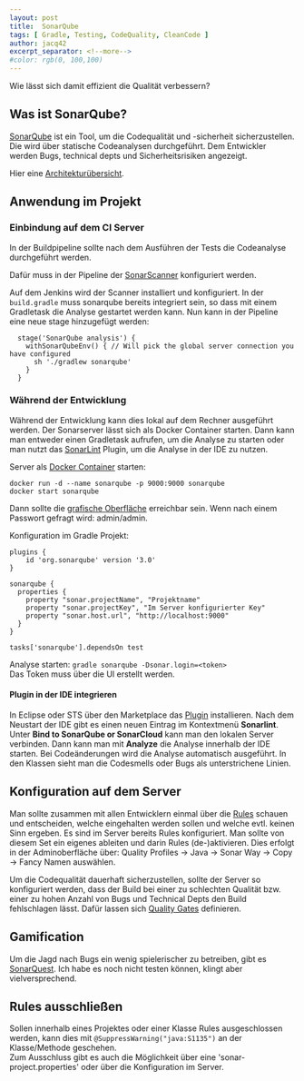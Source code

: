 ```yaml
---
layout: post
title:  SonarQube
tags: [ Gradle, Testing, CodeQuality, CleanCode ]
author: jacq42
excerpt_separator: <!--more-->
#color: rgb(0, 100,100)
---
```


Wie lässt sich damit effizient die Qualität verbessern?

<!--more-->

## Was ist SonarQube?

[SonarQube](https://www.sonarqube.org/) ist ein Tool, um die Codequalität und -sicherheit sicherzustellen. Die wird über statische Codeanalysen durchgeführt. Dem Entwickler werden Bugs, technical depts und Sicherheitsrisiken angezeigt.

Hier eine [Architekturübersicht](https://docs.sonarqube.org/latest/architecture/architecture-integration/).

## Anwendung im Projekt

### Einbindung auf dem CI Server

In der Buildpipeline sollte nach dem Ausführen der Tests die Codeanalyse durchgeführt werden.

Dafür muss in der Pipeline der [SonarScanner](https://docs.sonarqube.org/latest/analysis/scan/sonarscanner-for-jenkins/) konfiguriert werden. 

Auf dem Jenkins wird der Scanner installiert und konfiguriert. In der `build.gradle` muss sonarqube bereits integriert sein, so dass mit einem Gradletask die Analyse gestartet werden kann. Nun kann in der Pipeline eine neue stage hinzugefügt werden:
```
  stage('SonarQube analysis') {
    withSonarQubeEnv() { // Will pick the global server connection you have configured
      sh './gradlew sonarqube'
    }
  }
```

### Während der Entwicklung

Während der Entwicklung kann dies lokal auf dem Rechner ausgeführt werden. Der Sonarserver lässt sich als Docker Container starten. Dann kann man entweder einen Gradletask aufrufen, um die Analyse zu starten oder man nutzt das [SonarLint](https://www.sonarlint.org/) Plugin, um die Analyse in der IDE zu nutzen.

Server als [Docker Container](https://hub.docker.com/_/sonarqube) starten:
```
docker run -d --name sonarqube -p 9000:9000 sonarqube
docker start sonarqube
```
Dann sollte die [grafische Oberfläche](http://localhost:9000/) erreichbar sein. Wenn nach einem Passwort gefragt wird: admin/admin.

Konfiguration im Gradle Projekt:
```
plugins {
	id 'org.sonarqube' version '3.0'
}

sonarqube {
  properties {
    property "sonar.projectName", "Projektname"
    property "sonar.projectKey", "Im Server konfigurierter Key"
    property "sonar.host.url", "http://localhost:9000"
  }
}

tasks['sonarqube'].dependsOn test
```

Analyse starten: `gradle sonarqube -Dsonar.login=<token>`\
Das Token muss über die UI erstellt werden.

#### Plugin in der IDE integrieren

In Eclipse oder STS über den Marketplace das [Plugin](https://marketplace.eclipse.org/content/sonarlint) installieren. Nach dem Neustart der IDE gibt es einen neuen Eintrag im Kontextmenü **Sonarlint**. Unter **Bind to SonarQube or SonarCloud** kann man den lokalen Server verbinden. Dann kann man mit **Analyze** die Analyse innerhalb der IDE starten. Bei Codeänderungen wird die Analyse automatisch ausgeführt. In den Klassen sieht man die Codesmells oder Bugs als unterstrichene Linien.

## Konfiguration auf dem Server

Man sollte zusammen mit allen Entwicklern einmal über die [Rules](https://docs.sonarqube.org/latest/user-guide/rules/) schauen und entscheiden, welche eingehalten werden sollen und welche evtl. keinen Sinn ergeben. Es sind im Server bereits Rules konfiguriert. Man sollte von diesem Set ein eigenes ableiten und darin Rules (de-)aktivieren. Dies erfolgt in der Adminoberfläche über: Quality Profiles -> Java -> Sonar Way -> Copy -> Fancy Namen auswählen. 

Um die Codequalität dauerhaft sicherzustellen, sollte der Server so konfiguriert werden, dass der Build bei einer zu schlechten Qualität bzw. einer zu hohen Anzahl von Bugs und Technical Depts den Build fehlschlagen lässt. Dafür lassen sich [Quality Gates](https://docs.sonarqube.org/latest/user-guide/quality-gates/) definieren.

## Gamification

Um die Jagd nach Bugs ein wenig spielerischer zu betreiben, gibt es [SonarQuest](https://www.viadee.de/sonarquest). Ich habe es noch nicht testen können, klingt aber vielversprechend.

## Rules ausschließen

Sollen innerhalb eines Projektes oder einer Klasse Rules ausgeschlossen werden, kann dies mit `@SuppressWarning("java:S1135")` an der Klasse/Methode geschehen.\
Zum Ausschluss gibt es auch die Möglichkeit über eine 'sonar-project.properties' oder über die Konfiguration im Server. 

